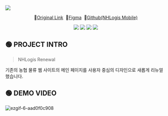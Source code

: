 <h1 style="display:none">NHLogis</h1>
<img src="https://capsule-render.vercel.app/api?type=Waving&&color=388E3C&height=300&section=header&text=🚛%20NHLogis%20&fontSize=90&fontColor=fff" />

<p align="center">
🔗<a href="https://www.nhlogis.co.kr">Original Link</a>&nbsp;
🔗<a href="https://www.figma.com/design/zviwqDW4wgk8ErU5mO8Wba/%EB%86%8D%ED%98%91%EB%AC%BC%EB%A5%98?node-id=1-2&t=MitlwGjvZX1f0YwK-1">Figma</a>&nbsp;
🔗<a href="https://github.com/yenaf/nhlogis_m">Github(NHLogis Mobile)</a>
</p>

<p align="center">
    <img src="https://img.shields.io/badge/HTML5-E34F26?style=flat&logo=HTML5&logoColor=white" />
    <img src="https://img.shields.io/badge/CSS3-1572B6?style=flat&logo=CSS3&logoColor=white" />
    <img src="https://img.shields.io/badge/Figma-9d56f7?style=flat&logo=figma&logoColor=white" />
    <img src="https://img.shields.io/badge/jQuery-78cef4?style=flat&logo=jquery&logoColor=white" />
</p>

## 🟢 PROJECT INTRO

> NHLogis Renewal

<p>
기존의 농협 물류 웹 사이트의 메인 페이지를 사용자 중심의 디자인으로 새롭게 리뉴얼 했습니다.
</p>

## 🟢 DEMO VIDEO

![ezgif-6-aad0f0c908](https://github.com/user-attachments/assets/fbb02932-fde4-4afc-bc34-eb70ded308f6)
